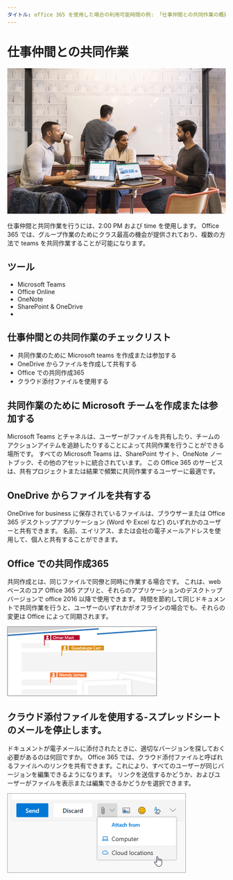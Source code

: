 ```yaml
---
タイトル: office 365 を使用した場合の利用可能時間の例: 「仕事仲間との共同作業の概要: {github-id} # karuanag karuanag: {ms-エイリアス} # ms. date: {@date}」をご覧ください。          # 02/01/2019 ミリ秒トピック: はじめに
---
```


# <a name="collaborating-with-colleagues"></a>仕事仲間との共同作業

![Commute visual](media/ditl_collab.png)

仕事仲間と共同作業を行うには、2:00 PM および time を使用します。 Office 365 では、グループ作業のためにクラス最高の機会が提供されており、複数の方法で teams を共同作業することが可能になります。 

## <a name="tools"></a>ツール
- Microsoft Teams
- Office Online
- OneNote
- SharePoint & OneDrive
- 
## <a name="checklist-for-collaborating-with-colleagues"></a>仕事仲間との共同作業のチェックリスト
- 共同作業のために Microsoft teams を作成または参加する
- OneDrive からファイルを作成して共有する 
- Office での共同作成365 
- クラウド添付ファイルを使用する

## <a name="create-or-join-a-microsoft-team-for-collaboration"></a>共同作業のために Microsoft チームを作成または参加する

Microsoft Teams とチャネルは、ユーザーがファイルを共有したり、チームのアクションアイテムを追跡したりすることによって共同作業を行うことができる場所です。 すべての Microsoft Teams は、SharePoint サイト、OneNote ノートブック、その他のアセットに統合されています。 この Office 365 のサービスは、共有プロジェクトまたは結果で頻繁に共同作業するユーザーに最適です。 

## <a name="share-files-from-your-onedrive"></a>OneDrive からファイルを共有する
OneDrive for business に保存されているファイルは、ブラウザーまたは Office 365 デスクトップアプリケーション (Word や Excel など) のいずれかのユーザーと共有できます。 名前、エイリアス、または会社の電子メールアドレスを使用して、個人と共有することができます。 

## <a name="co-create-in-office-365"></a>Office での共同作成365
共同作成とは、同じファイルで同僚と同時に作業する場合です。 これは、web ベースのコア Office 365 アプリと、それらのアプリケーションのデスクトップバージョンで office 2016 以降で使用できます。  時間を節約して同じドキュメントで共同作業を行うと、ユーザーのいずれかがオフラインの場合でも、それらの変更は Office によって同期されます。 

![Word の共同編集者](media/ditl_coauth.png)

## <a name="use-cloud-attachments---stop-emailing-that-spreadsheet"></a>クラウド添付ファイルを使用する-スプレッドシートのメールを停止します。
ドキュメントが電子メールに添付されたときに、適切なバージョンを探しておく必要があるのは何回ですか。 Office 365 では、クラウド添付ファイルと呼ばれるファイルへのリンクを共有できます。これにより、すべてのユーザーが同じバージョンを編集できるようになります。  リンクを送信するかどうか、およびユーザーがファイルを表示または編集できるかどうかを選択できます。 

![クラウド添付ファイル](media/ditl_cloudattach.png)

